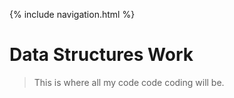 {% include navigation.html %}

# Data Structures Work
> This is where all my code code coding will be.